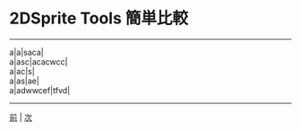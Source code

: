 
# 2DSprite Tools 簡単比較 

--- 

a|a|saca|  
a|asc|acacwcc|  
a|ac|s|  
a|as|ae|  
a|adwwcef|tfvd|  

---


[前](https://github.com/175B005/weekreport4) | [次](https://github.com/175B005/weekreport6)

